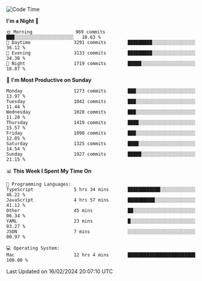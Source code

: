 <!--START_SECTION:waka-->
![Code Time](http://img.shields.io/badge/Code%20Time-3%2C642%20hrs%204%20mins-blue)

**I'm a Night 🦉** 

```text
🌞 Morning                969 commits         ███░░░░░░░░░░░░░░░░░░░░░░   10.63 % 
🌆 Daytime                3291 commits        █████████░░░░░░░░░░░░░░░░   36.12 % 
🌃 Evening                3133 commits        █████████░░░░░░░░░░░░░░░░   34.38 % 
🌙 Night                  1719 commits        █████░░░░░░░░░░░░░░░░░░░░   18.87 % 
```
📅 **I'm Most Productive on Sunday** 

```text
Monday                   1273 commits        ███░░░░░░░░░░░░░░░░░░░░░░   13.97 % 
Tuesday                  1042 commits        ███░░░░░░░░░░░░░░░░░░░░░░   11.44 % 
Wednesday                1028 commits        ███░░░░░░░░░░░░░░░░░░░░░░   11.28 % 
Thursday                 1419 commits        ████░░░░░░░░░░░░░░░░░░░░░   15.57 % 
Friday                   1098 commits        ███░░░░░░░░░░░░░░░░░░░░░░   12.05 % 
Saturday                 1325 commits        ████░░░░░░░░░░░░░░░░░░░░░   14.54 % 
Sunday                   1927 commits        █████░░░░░░░░░░░░░░░░░░░░   21.15 % 
```


📊 **This Week I Spent My Time On** 

```text
💬 Programming Languages: 
TypeScript               5 hrs 34 mins       ████████████░░░░░░░░░░░░░   46.22 % 
JavaScript               4 hrs 57 mins       ██████████░░░░░░░░░░░░░░░   41.12 % 
Other                    45 mins             ██░░░░░░░░░░░░░░░░░░░░░░░   06.34 % 
YAML                     23 mins             █░░░░░░░░░░░░░░░░░░░░░░░░   03.27 % 
JSON                     7 mins              ░░░░░░░░░░░░░░░░░░░░░░░░░   00.97 % 

💻 Operating System: 
Mac                      12 hrs 4 mins       █████████████████████████   100.00 % 
```


 Last Updated on 16/02/2024 20:07:10 UTC
<!--END_SECTION:waka-->
